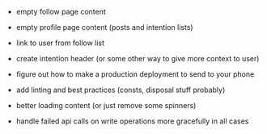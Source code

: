 - empty follow page content
- empty profile page content (posts and intention lists)
- link to user from follow list
- create intention header (or some other way to give more context to user)

- figure out how to make a production deployment to send to your phone
- add linting and best practices (consts, disposal stuff probably)

- better loading content (or just remove some spinners)
- handle failed api calls on write operations more gracefully in all cases
